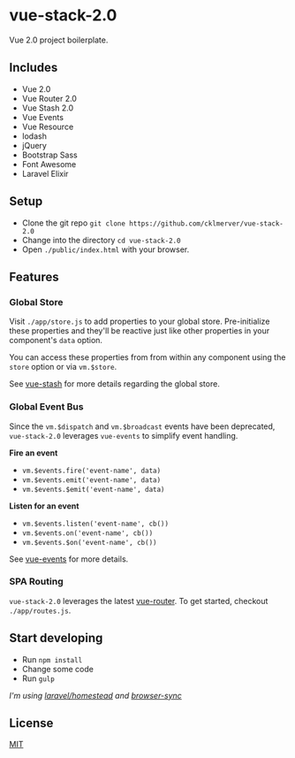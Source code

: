 # vue-stack-2.0
Vue 2.0 project boilerplate.

## Includes
* Vue 2.0
* Vue Router 2.0
* Vue Stash 2.0
* Vue Events
* Vue Resource
* lodash
* jQuery
* Bootstrap Sass
* Font Awesome
* Laravel Elixir

## Setup
* Clone the git repo `git clone https://github.com/cklmerver/vue-stack-2.0`
* Change into the directory `cd vue-stack-2.0`
* Open `./public/index.html` with your browser.

## Features

### Global Store
Visit `./app/store.js` to add properties to your global store. Pre-initialize these properties and they'll be reactive 
just like other properties in your component's `data` option.
 
You can access these properties from from within any component using the `store` option or via `vm.$store`. 
 
See [vue-stash](https://github.com/cklmercer/vue-stash) for more details regarding the global store.
 
### Global Event Bus
Since the `vm.$dispatch` and `vm.$broadcast` events have been deprecated, `vue-stack-2.0` leverages `vue-events` to 
simplify event handling.

**Fire an event** 
* `vm.$events.fire('event-name', data)`
* `vm.$events.emit('event-name', data)`
* `vm.$events.$emit('event-name', data)`

**Listen for an event**
* `vm.$events.listen('event-name', cb())`
* `vm.$events.on('event-name', cb())`
* `vm.$events.$on('event-name', cb())`

See [vue-events](https://github.com/cklmercer/vue-events) for more details.

### SPA Routing
`vue-stack-2.0` leverages the latest [vue-router](https://github.com/vuejs/vue-router). To get started, checkout
`./app/routes.js`.

## Start developing
* Run `npm install`
* Change some code
* Run `gulp`

_I'm using [laravel/homestead](https://github.com/laravel/homestead) and [browser-sync](https://github.com/JeffreyWay/laravel-elixir-browsersync-official)_

## License
[MIT](http://opensource.org/licenses/MIT)